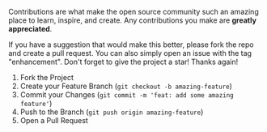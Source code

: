 Contributions are what make the open source community such an amazing place to learn, inspire, and create. Any
contributions you make are **greatly appreciated**.

If you have a suggestion that would make this better, please fork the repo and create a pull request. You can also
simply open an issue with the tag "enhancement".
Don't forget to give the project a star! Thanks again!

1. Fork the Project
2. Create your Feature Branch (`git checkout -b amazing-feature`)
3. Commit your Changes (`git commit -m 'feat: add some amazing feature'`)
4. Push to the Branch (`git push origin amazing-feature`)
5. Open a Pull Request